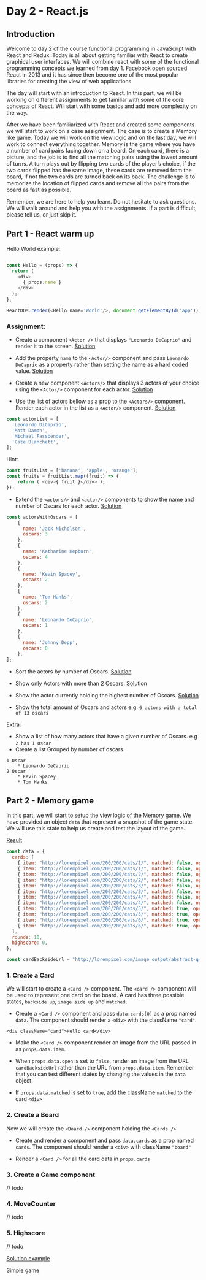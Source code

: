 # Day 2 - React.js

## Introduction

Welcome to day 2 of the course functional programming in JavaScript with React and Redux. Today is all about getting familiar with React to create graphical user interfaces. We will combine react with some of the functional programming concepts we learned from day 1. Facebook open sourced React in 2013 and it has since then become one of the most popular libraries for creating the view of web applications.

The day will start with an introduction to React. In this part, we will be working on different assignments to get familiar with some of the core concepts of React. Will start with some basics and add more complexity on the way.

After we have been familiarized with React and created some components  we will start to work on a case assignment. The case is to create a Memory like game. Today we will work on the view logic and on the last day, we will work to connect everything together. Memory is the game where you have a number of card pairs facing down on a board.  On each card, there is a picture, and the job is to find all the matching pairs using the lowest amount of turns. A turn plays out by flipping two cards of the player’s choice, if the two cards flipped has the same image, these cards are removed from the board, if not the two cards are turned back on its back. The challenge is to memorize the location of flipped cards and remove all the pairs from the board as fast as possible.

Remember, we are here to help you learn. Do not hesitate to ask questions. We will walk around and help you with the assignments. If a part is difficult, please tell us, or just skip it.


## Part 1 - React warm up

Hello World example:
```javascript

const Hello = (props) => {
  return (
    <div>
      { props.name }
    </div>
  );
};

ReactDOM.render(<Hello name='World'/>, document.getElementById('app'));
```
### Assignment:
* Create a component `<Actor />` that displays `"Leonardo DeCaprio"` and render it to the screen.
[Solution](http://jsbin.com/sojejoz/5/edit?html,js,output)

* Add the property `name` to the `<Actor/>` component and pass `Leonardo DeCaprio` as a property rather than setting the name as a hard coded value.
[Solution](http://jsbin.com/sojejoz/6/edit?js,output)

* Create a new component `<Actors/>` that displays 3 actors of your choice using the `<Actor/>` component for each actor.
[Solution](http://jsbin.com/sojejoz/12/edit?js,output)

* Use the list of actors bellow as a prop to the `<Actors/>` component. Render each actor in the list as a `<Actor/>` component. [Solution](http://jsbin.com/sojejoz/15/edit?js,output)
```javascript
const actorList = [
  'Leonardo DiCaprio',
  'Matt Damon',
  'Michael Fassbender',
  'Cate Blanchett',
];
```
Hint:
```javascript
const fruitList = ['banana', 'apple', 'orange'];
const fruits = fruitList.map((fruit) => {
    return ( <div>{ fruit }</div> );
});
```

* Extend the `<actors/>` and `<actor/>` components to show the name and number of Oscars for each actor. [Solution](http://jsbin.com/sojejoz/24/edit?js,output)
```javascript
const actorsWithOscars = [
    {
      name: 'Jack Nicholson',
      oscars: 3
    },
    {
      name: 'Katharine Hepburn',
      oscars: 4
    },
    {
      name: 'Kevin Spacey',
      oscars: 2
    },
    {
      name: 'Tom Hanks',
      oscars: 2
    },
    {
      name: 'Leonardo DeCaprio',
      oscars: 1
    },
    {
      name: 'Johnny Depp',
      oscars: 0
    },
];
```
* Sort the actors by number of Oscars. [Solution](http://jsbin.com/sojejoz/29/edit?js,output)

* Show only Actors with more than 2 Oscars. [Solution](http://jsbin.com/sojejoz/34/edit?js,output)

* Show the actor currently holding the highest number of Oscars. [Solution](http://jsbin.com/sojejoz/42/edit?js,console,output)

* Show the total amount of Oscars and actors e.g. `6 actors with a total of 13 oscars`

Extra:
* Show a list of how many actors that have a given number of Oscars. e.g `2 has 1 Oscar `
* Create a list Grouped by number of oscars
```
1 Oscar
    * Leonardo DeCaprio
2 Oscar
    * Kevin Spacey
    * Tom Hanks
```


## Part 2 - Memory game
In this part, we will start to setup the view logic of the Memory game. We have provided an object `data` that represent a snapshot of the game state. We will use this state to help us create and test the layout of the game.

[Result](http://output.jsbin.com/yetiqok)

```javascript
const data = {
  cards: [
    { item: "http://lorempixel.com/200/200/cats/1/", matched: false, open: true},
    { item: "http://lorempixel.com/200/200/cats/1/", matched: false, open: false},
    { item: "http://lorempixel.com/200/200/cats/2/", matched: false, open: false},
    { item: "http://lorempixel.com/200/200/cats/2/", matched: false, open: false},
    { item: "http://lorempixel.com/200/200/cats/3/", matched: false, open: false},
    { item: "http://lorempixel.com/200/200/cats/3/", matched: false, open: false},
    { item: "http://lorempixel.com/200/200/cats/4/", matched: false, open: true},
    { item: "http://lorempixel.com/200/200/cats/4/", matched: false, open: true},
    { item: "http://lorempixel.com/200/200/cats/5/", matched: true, open: true},
    { item: "http://lorempixel.com/200/200/cats/5/", matched: true, open: true},
    { item: "http://lorempixel.com/200/200/cats/6/", matched: true, open: true},
    { item: "http://lorempixel.com/200/200/cats/6/", matched: true, open: true},
  ],
  rounds: 10,
  highscore: 0,
};

const cardBacksideUrl = "http://lorempixel.com/image_output/abstract-q-g-200-200-10.jpg";
```
### 1. Create a Card
We will start to create a `<Card />` component. The `<card />` component will be used to represent one card on the board. A card has three possible states, `backside up`, `image side up` and `matched`.

* Create a `<Card />` component and pass `data.cards[0]` as a prop named `data`. The component should render a `<div>` with the className `"card"`.
```
<div className="card">Hello card</div>
```
* Make the `<Card />` component render an image from the URL passed in as `props.data.item`.

* When `props.data.open` is set to `false`, render an image from the URL `cardBacksideUrl` rather than the URL from `props.data.item`. Remember that you can test different states by changing the values in the `data` object.

* If `props.data.matched` is set to `true`, add the className `matched` to the card `<div>`

### 2. Create a Board
Now we will create the `<Board />` component holding the `<Cards />`

* Create and render a <Board /> component and pass `data.cards` as a prop named `cards`. The component should render a `<div>` with className `"board"`

* Render a `<Card />` for all the card data in `props.cards`

### 3. Create a Game component
// todo

### 4. MoveCounter
// todo

### 5. Highscore
// todo


[Solution example](http://jsbin.com/yetiqok/179/edit?css,js,output)


[Simple game](http://jsbin.com/yetiqok/214/edit?js,output)

